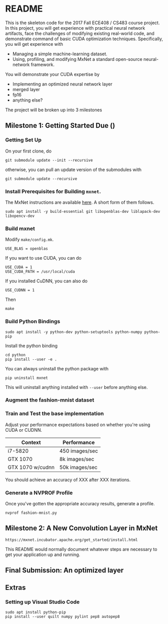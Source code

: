 # README

This is the skeleton code for the 2017 Fall ECE408 / CS483 course project.
In this project, you will get experience with practical neural network artifacts, face the challenges of modifying existing real-world code, and demonstrate command of basic CUDA optimization techniques.
Specifically, you will get experience with

* Managing a simple machine-learning dataset.
* Using, profiling, and modifying MxNet a standard open-source neural-network framework.

You will demonstrate your CUDA expertise by

* Implementing an optimized neural network layer
* merged layer
* fp16
* anything else?

The project will be broken up into 3 milestones

## Milestone 1: Getting Started Due ()

### Getting Set Up

On your first clone, do 

    git submodule update --init --recursive

otherwise, you can pull an update version of the submodules with 

    git submodule update --recursive

### Install Prerequisites for Building `mxnet`.

The MxNet instructions are available [here](https://mxnet.incubator.apache.org/get_started/install.html). A short form of them follows.

    sudo apt install -y build-essential git libopenblas-dev liblapack-dev libopencv-dev

### Build mxnet 

Modify `make/config.mk`.

    USE_BLAS = openblas

If you want to use CUDA, you can do

    USE_CUDA = 1
    USE_CUDA_PATH = /usr/local/cuda

If you installed CuDNN, you can also do

    USE_CUDNN = 1

Then

    make

### Build Python Bindings

    sudo apt install -y python-dev python-setuptools python-numpy python-pip

Install the python binding

    cd python
    pip install --user -e .

You can always uninstall the python package with

    pip uninstall mxnet

This will uninstall anything installed with `--user` before anything else.

### Augment the fashion-mnist dataset

### Train and Test the base implementation

Adjust your performance expectations based on whether you're using CUDA or CUDNN.

| Context  | Performance  |
|---|---|
| i7-5820  | 450 images/sec  |
| GTX 1070  | 8k images/sec  |
| GTX 1070 w/cudnn  | 50k images/sec  | 

You should achieve an accuracy of XXX after XXX iterations.

### Generate a NVPROF Profile

Once you've gotten the appropriate accuracy results, generate a profile.

    nvprof fashion-mnist.py

## Milestone 2: A New Convolution Layer in MxNet

    https://mxnet.incubator.apache.org/get_started/install.html

This README would normally document whatever steps are necessary to get your application up and running.





## Final Submission: An optimized layer

## Extras

### Setting up Visual Studio Code

    sudo apt install python-pip
    pip install --user quilt numpy pylint pep8 autopep8
